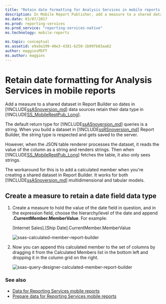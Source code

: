 ```yaml
---
title: "Retain date formatting for Analysis Services in mobile reports | Reporting Services | Microsoft Docs"
description: In Mobile Report Publisher, add a measure to a shared dataset in Report Builder so that dates in Analysis Services data sources retain their data type.
ms.date: 03/07/2017
ms.prod: reporting-services
ms.prod_service: "reporting-services-native"
ms.technology: mobile-reports

ms.topic: conceptual
ms.assetid: e9a9a199-40e3-4381-b250-1b99fb83aa62
author: maggiesMSFT
ms.author: maggies
---
```

# Retain date formatting for Analysis Services in mobile reports
Add a measure to a shared dataset in Report Builder so dates in [!INCLUDE[ssASnoversion_md](../../includes/ssasnoversion-md.md)] data sources retain their data type in [!INCLUDE[SS_MobileReptPub_Long](../../includes/ss-mobilereptpub-short.md)].

The default return type for [!INCLUDE[ssASnoversion_md](../../includes/ssasnoversion-md.md)] queries is a string.  When you build a dataset in [!INCLUDE[ssRSnoversion_md](../../includes/ssrsnoversion-md.md)] Report Builder, the string type is respected and gets saved to the server. 

However, when the JSON table renderer processes the dataset, it reads the value of the column as a string and renders strings.  Then when [!INCLUDE[SS_MobileReptPub_Long](../../includes/ss-mobilereptpub-long.md)] fetches the table, it also only sees strings.

The workaround for this is to add a calculated member when you're creating a shared dataset in Report Builder. It works for both [!INCLUDE[ssASnoversion_md](../../includes/ssasnoversion-md.md)] multidimensional and tabular models.

## Create a measure to retain a date field data type

1. Create a measure to hold the value of the date field in question, and in the expression field, choose the hierarchy/level of the date and append **.CurrentMember.MemberValue**. For example:
 
   [Internet Sales].[Ship Date].CurrentMember.MemberValue
   
   ![ssas-calculated-member-report-builder](../../reporting-services/mobile-reports/media/ssas-calculated-member-report-builder.png)
   
2. Now you can append this calculated member to the set of columns by dragging it from the Calculated Members list in the bottom left and dropping it in the column grid on the right.  

   ![ssas-query-designer-calculated-member-report-builder](../../reporting-services/mobile-reports/media/ssas-query-designer-calculated-member-report-builder.png) 
   
### See also

-  [Data for Reporting Services mobile reports](../../reporting-services/mobile-reports/data-for-reporting-services-mobile-reports.md)
-  [Prepare data for Reporting Services mobile reports](../../reporting-services/mobile-reports/prepare-data-for-reporting-services-mobile-reports.md)
